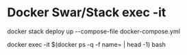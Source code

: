# Docker Swar/Stack exec -it
docker stack deploy up --compose-file docker-compose.yml 

docker exec -it $(docker ps -q -f name=  | head -1) bash

